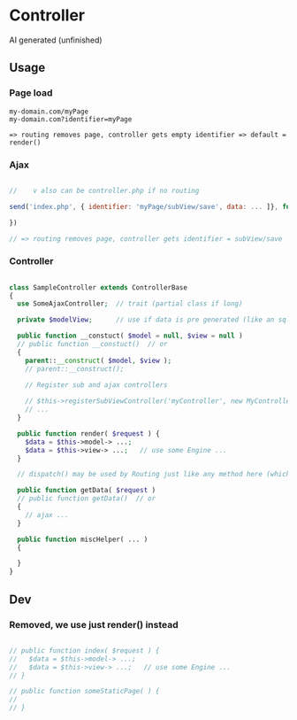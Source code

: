 # Controller

AI generated (unfinished)


Usage
----------------------------------------------------------

### Page load

```
my-domain.com/myPage
my-domain.com?identifier=myPage

=> routing removes page, controller gets empty identifier => default = render()
```


### Ajax

```javascript

//    v also can be controller.php if no routing

send('index.php', { identifier: 'myPage/subView/save', data: ... ]}, function( result, data ) {

})

// => routing removes page, controller gets identifier = subView/save
```


### Controller

```php

class SampleController extends ControllerBase
{
  use SomeAjaxController;  // trait (partial class if long)

  private $modelView;      // use if data is pre generated (like an sql view)

  public function __constuct( $model = null, $view = null )
  // public function __constuct()  // or
  {
    parent::__construct( $model, $view );
    // parent::__construct();

    // Register sub and ajax controllers
    
    // $this->registerSubViewController('myController', new MyController());
    // ...
  }

  public function render( $request ) {
    $data = $this->model-> ...;
    $data = $this->view-> ...;   // use some Engine ...
  }

  // dispatch() may be used by Routing just like any method here (which handles sub controllers)

  public function getData( $request )
  // public function getData()  // or
  {
    // ajax ...
  }

  public function miscHelper( ... )
  {

  }
}
```


Dev
----------------------------------------------------------

### Removed, we use just render() instead

```php

// public function index( $request ) {
//   $data = $this->model-> ...;
//   $data = $this->view-> ...;   // use some Engine ...
// }

// public function someStaticPage( ) {
// 
// }
```

